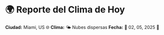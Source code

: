 # 🌍 Reporte del Clima de Hoy

**Ciudad:** Miami, US 🌐
**Clima:** 🌤️ Nubes dispersas
**Fecha:** 📅 02, 05, 2025 🚀
